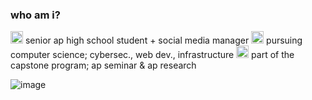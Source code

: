 ### who am i?
<img src="https://66.media.tumblr.com/ec7846fff3ee4b06ab26a686a3440738/tumblr_mjokr89jSG1rfjowdo1_500.gif" width="20" height="20"> senior ap high school student + social media manager 
<img src="https://64.media.tumblr.com/94e1715ff5312e7c45e268dab49e9362/tumblr_pioghrx7UL1v8hxmso1_500.gif" width="20" height="20"> pursuing computer science; cybersec., web dev., infrastructure
<img src="https://i.pinimg.com/originals/25/1d/49/251d49935a0566be9ec2b29bde7ddfc7.gif" width="20" height="20"> part of the capstone program; ap seminar & ap research

![image](https://github.com/ayaannshaikhh/ayaannshaikhh/assets/107512637/372d6816-4f91-444a-9dac-36377c7772f9)



